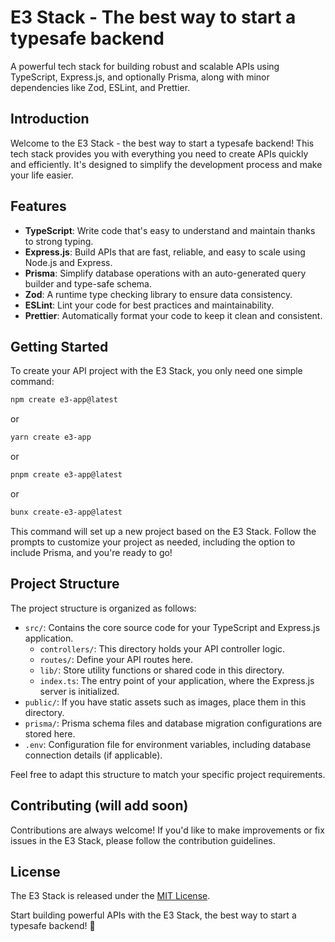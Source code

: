 # E3 Stack - The best way to start a typesafe backend

A powerful tech stack for building robust and scalable APIs using TypeScript, Express.js, and optionally Prisma, along with minor dependencies like Zod, ESLint, and Prettier.

## Introduction

Welcome to the E3 Stack - the best way to start a typesafe backend! This tech stack provides you with everything you need to create APIs quickly and efficiently. It's designed to simplify the development process and make your life easier.

## Features

- **TypeScript**: Write code that's easy to understand and maintain thanks to strong typing.
- **Express.js**: Build APIs that are fast, reliable, and easy to scale using Node.js and Express.
- **Prisma**: Simplify database operations with an auto-generated query builder and type-safe schema.
- **Zod**: A runtime type checking library to ensure data consistency.
- **ESLint**: Lint your code for best practices and maintainability.
- **Prettier**: Automatically format your code to keep it clean and consistent.

## Getting Started

To create your API project with the E3 Stack, you only need one simple command:

```bash
npm create e3-app@latest
```

or

```bash
yarn create e3-app
```

or

```bash
pnpm create e3-app@latest
```

or

```bash
bunx create-e3-app@latest
```

This command will set up a new project based on the E3 Stack. Follow the prompts to customize your project as needed, including the option to include Prisma, and you're ready to go!

## Project Structure

The project structure is organized as follows:

- `src/`: Contains the core source code for your TypeScript and Express.js application.
  - `controllers/`: This directory holds your API controller logic.
  - `routes/`: Define your API routes here.
  - `lib/`: Store utility functions or shared code in this directory.
  - `index.ts`: The entry point of your application, where the Express.js server is initialized.
- `public/`: If you have static assets such as images, place them in this directory.
- `prisma/`: Prisma schema files and database migration configurations are stored here.
- `.env`: Configuration file for environment variables, including database connection details (if applicable).

Feel free to adapt this structure to match your specific project requirements.

## Contributing (will add soon)

Contributions are always welcome! If you'd like to make improvements or fix issues in the E3 Stack, please follow the contribution guidelines.

## License

The E3 Stack is released under the [MIT License](LICENSE).

Start building powerful APIs with the E3 Stack, the best way to start a typesafe backend! 🚀

